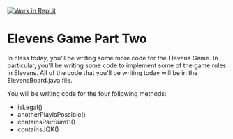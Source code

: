 [![Work in Repl.it](https://classroom.github.com/assets/work-in-replit-14baed9a392b3a25080506f3b7b6d57f295ec2978f6f33ec97e36a161684cbe9.svg)](https://classroom.github.com/online_ide?assignment_repo_id=3886593&assignment_repo_type=AssignmentRepo)
# Elevens Game Part Two

In class today, you'll be writing some more code for the Elevens Game. In particular, you'll be writing some code to implement some of the game rules in Elevens. All of the code that you'll be writing today will be in the ElevensBoard.java file. 

You will be writing code for the four following methods:
* isLegal()
* anotherPlayIsPossible()
* containsPairSum11()
* containsJQK()